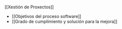 [[Xestión de Proxectos]]

+ [[Objetivos del proceso software]]
+ [[Grado de cumplimiento y solución para la mejora]]